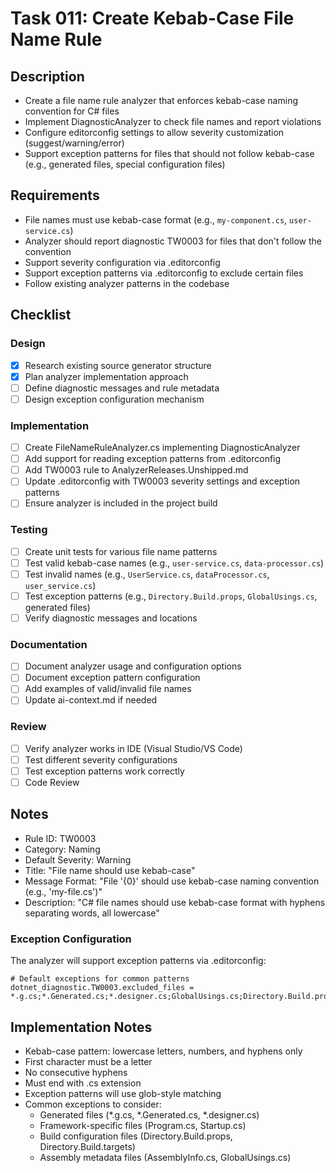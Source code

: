 # Task 011: Create Kebab-Case File Name Rule

## Description

- Create a file name rule analyzer that enforces kebab-case naming convention for C# files
- Implement DiagnosticAnalyzer to check file names and report violations
- Configure editorconfig settings to allow severity customization (suggest/warning/error)
- Support exception patterns for files that should not follow kebab-case (e.g., generated files, special configuration files)

## Requirements

- File names must use kebab-case format (e.g., `my-component.cs`, `user-service.cs`)
- Analyzer should report diagnostic TW0003 for files that don't follow the convention
- Support severity configuration via .editorconfig
- Support exception patterns via .editorconfig to exclude certain files
- Follow existing analyzer patterns in the codebase

## Checklist

### Design
- [x] Research existing source generator structure
- [x] Plan analyzer implementation approach
- [ ] Define diagnostic messages and rule metadata
- [ ] Design exception configuration mechanism

### Implementation
- [ ] Create FileNameRuleAnalyzer.cs implementing DiagnosticAnalyzer
- [ ] Add support for reading exception patterns from .editorconfig
- [ ] Add TW0003 rule to AnalyzerReleases.Unshipped.md
- [ ] Update .editorconfig with TW0003 severity settings and exception patterns
- [ ] Ensure analyzer is included in the project build

### Testing
- [ ] Create unit tests for various file name patterns
- [ ] Test valid kebab-case names (e.g., `user-service.cs`, `data-processor.cs`)
- [ ] Test invalid names (e.g., `UserService.cs`, `dataProcessor.cs`, `user_service.cs`)
- [ ] Test exception patterns (e.g., `Directory.Build.props`, `GlobalUsings.cs`, generated files)
- [ ] Verify diagnostic messages and locations

### Documentation
- [ ] Document analyzer usage and configuration options
- [ ] Document exception pattern configuration
- [ ] Add examples of valid/invalid file names
- [ ] Update ai-context.md if needed

### Review
- [ ] Verify analyzer works in IDE (Visual Studio/VS Code)
- [ ] Test different severity configurations
- [ ] Test exception patterns work correctly
- [ ] Code Review

## Notes

- Rule ID: TW0003
- Category: Naming
- Default Severity: Warning
- Title: "File name should use kebab-case"
- Message Format: "File '{0}' should use kebab-case naming convention (e.g., 'my-file.cs')"
- Description: "C# file names should use kebab-case format with hyphens separating words, all lowercase"

### Exception Configuration
The analyzer will support exception patterns via .editorconfig:
```
# Default exceptions for common patterns
dotnet_diagnostic.TW0003.excluded_files = *.g.cs;*.Generated.cs;*.designer.cs;GlobalUsings.cs;Directory.Build.props;Directory.Build.targets;Program.cs;Startup.cs;AssemblyInfo.cs
```

## Implementation Notes

- Kebab-case pattern: lowercase letters, numbers, and hyphens only
- First character must be a letter
- No consecutive hyphens
- Must end with .cs extension
- Exception patterns will use glob-style matching
- Common exceptions to consider:
  - Generated files (*.g.cs, *.Generated.cs, *.designer.cs)
  - Framework-specific files (Program.cs, Startup.cs)
  - Build configuration files (Directory.Build.props, Directory.Build.targets)
  - Assembly metadata files (AssemblyInfo.cs, GlobalUsings.cs)